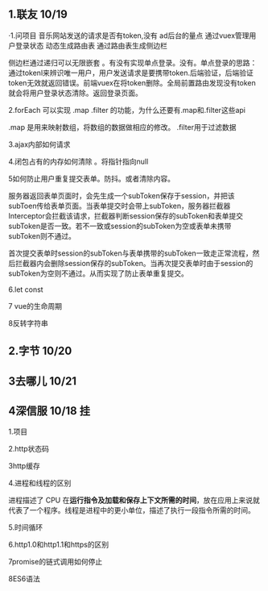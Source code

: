 ## 1.联友 10/19

·1.问项目  音乐网站发送的请求是否有token,没有  ad后台的量点 通过vuex管理用户登录状态 动态生成路由表 通过路由表生成侧边栏

侧边栏通过递归可以无限嵌套  。有没有实现单点登录。没有。单点登录的思路：通过tokenl来辨识唯一用户，用户发送请求是要携带token.后端验证，后端验证token无效就返回错误。前端vuex在将token删除。全局前置路由发现没有token就会将用户登录状态清除。返回登录页面。

2.forEach 可以实现 .map .filter 的功能，为什么还要有.map和.filter这些api

.map 是用来映射数组，将数组的数据做相应的修改。 .filter用于过滤数据



3.ajax内部如何请求



4.闭包占有的内存如何清除 。将指针指向null



5如何防止用户重复提交表单。防抖。或者清除内容。

服务器返回表单页面时，会先生成一个subToken保存于session，并把该subToen传给表单页面。当表单提交时会带上subToken，服务器拦截器Interceptor会拦截该请求，拦截器判断session保存的subToken和表单提交subToken是否一致。若不一致或session的subToken为空或表单未携带subToken则不通过。

首次提交表单时session的subToken与表单携带的subToken一致走正常流程，然后拦截器内会删除session保存的subToken。当再次提交表单时由于session的subToken为空则不通过。从而实现了防止表单重复提交。



6.let const  



7 vue的生命周期



8反转字符串



## 2.字节 10/20



## 3去哪儿 10/21



## 4深信服 10/18 挂

1.项目

2.http状态码

3http缓存

4.进程和线程的区别

进程描述了 CPU 在**运行指令及加载和保存上下文所需的时间**，放在应用上来说就代表了一个程序。线程是进程中的更小单位，描述了执行一段指令所需的时间。

5.时间循环

6.http1.0和http1.1和https的区别

7promise的链式调用如何停止

8ES6语法